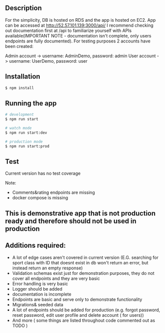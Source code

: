 ## Description
For the simplicity, DB is hosted on RDS and the app is hosted on EC2. App can be accessed at http://52.57.101.139:3000/api/ I recommend checking out documentation first at /api to familiarize yourself with APIs available(IMPORTANT NOTE - documentation isn't complete, only users endpoints are fully documented). For testing purposes 2 accounts have been created:

Admin account -> username: AdminDemo, password: admin
User account -> username: UserDemo, password: user

## Installation

```bash
$ npm install
```

## Running the app

```bash
# development
$ npm run start

# watch mode
$ npm run start:dev

# production mode
$ npm run start:prod
```

## Test

Current version has no test coverage

Note:
- Comments&rating endpoints are missing
- docker compose is missing

## This is demonstrative app that is not production ready and therefore should not be used in production
## Additions required:
- A lot of edge cases aren't covered in current version (E.G. searching for sport class with ID that doesnt exist in db won't return an error, but instead return an empty response) 
- Validation schemas exist just for demonstration purposes, they do not cover all endpoints and they are very basic
- Error handling is very basic
- Logger should be added
- documentation is incomplete
- Endpoints are basic and serve only to demonstrate functionality
- Migrations& seeded data
- A lot of endpoints should be added for production (e.g. forgot password, reset password, edit user profile and delete account ( for users))
- And more ( some things are listed throughout code commented out as TODO )

